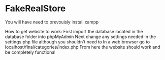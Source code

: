 # FakeRealStore

You will have need to prevouisly install xampp

How to get website to work:
First import the database located in the database folder into phpMyAdmin
Next change any settings needed in the settings.php file although you shouldn’t need to
In a web browser go to localhost/final/categories/index.php
From here the website should work and be completely functional
